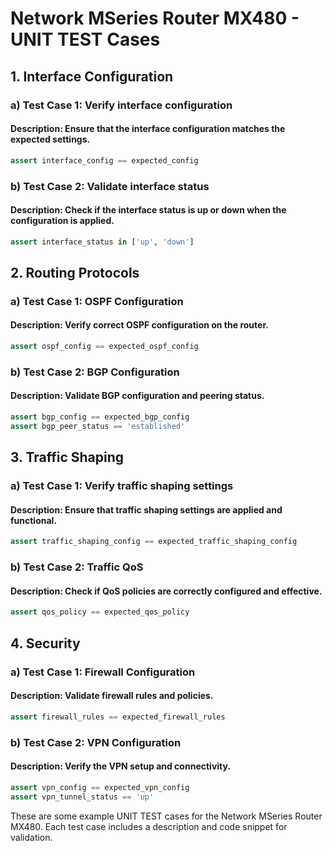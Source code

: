 

# Network MSeries Router MX480 - UNIT TEST Cases

## 1. Interface Configuration
### a) Test Case 1: Verify interface configuration
#### Description: Ensure that the interface configuration matches the expected settings.
```python
assert interface_config == expected_config
```

### b) Test Case 2: Validate interface status
#### Description: Check if the interface status is up or down when the configuration is applied.
```python
assert interface_status in ['up', 'down']
```

## 2. Routing Protocols
### a) Test Case 1: OSPF Configuration
#### Description: Verify correct OSPF configuration on the router.
```python
assert ospf_config == expected_ospf_config
```

### b) Test Case 2: BGP Configuration
#### Description: Validate BGP configuration and peering status.
```python
assert bgp_config == expected_bgp_config
assert bgp_peer_status == 'established'
```

## 3. Traffic Shaping
### a) Test Case 1: Verify traffic shaping settings
#### Description: Ensure that traffic shaping settings are applied and functional.
```python
assert traffic_shaping_config == expected_traffic_shaping_config
```

### b) Test Case 2: Traffic QoS
#### Description: Check if QoS policies are correctly configured and effective.
```python
assert qos_policy == expected_qos_policy
```

## 4. Security
### a) Test Case 1: Firewall Configuration
#### Description: Validate firewall rules and policies.
```python
assert firewall_rules == expected_firewall_rules
```

### b) Test Case 2: VPN Configuration
#### Description: Verify the VPN setup and connectivity.
```python
assert vpn_config == expected_vpn_config
assert vpn_tunnel_status == 'up'
```

These are some example UNIT TEST cases for the Network MSeries Router MX480. Each test case includes a description and code snippet for validation.
